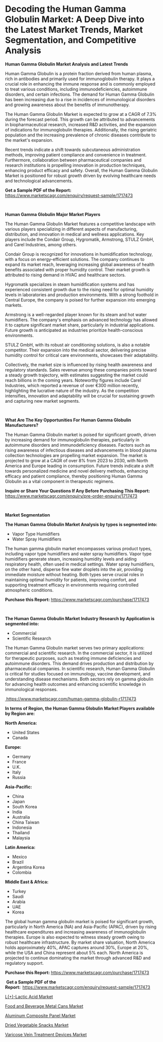 <p><h1>Decoding the Human Gamma Globulin Market: A Deep Dive into the Latest Market Trends, Market Segmentation, and Competitive Analysis</h1></p><p><strong>Human Gamma Globulin Market Analysis and Latest Trends</strong></p>
<p><p>Human Gamma Globulin is a protein fraction derived from human plasma, rich in antibodies and primarily used for immunoglobulin therapy. It plays a crucial role in enhancing the immune response and is commonly employed to treat various conditions, including immunodeficiencies, autoimmune disorders, and certain infections. The demand for Human Gamma Globulin has been increasing due to a rise in incidences of immunological disorders and growing awareness about the benefits of immunotherapy.</p><p>The Human Gamma Globulin Market is expected to grow at a CAGR of 7.3% during the forecast period. This growth can be attributed to advancements in biopharmaceutical research, increased R&D activities, and the expansion of indications for immunoglobulin therapies. Additionally, the rising geriatric population and the increasing prevalence of chronic diseases contribute to the market's expansion. </p><p>Recent trends indicate a shift towards subcutaneous administration methods, improving patient compliance and convenience in treatment. Furthermore, collaboration between pharmaceutical companies and research institutions is propelling innovation in production techniques, enhancing product efficacy and safety. Overall, the Human Gamma Globulin Market is positioned for robust growth driven by evolving healthcare needs and technological advancements.</p></p>
<p><strong>Get a Sample PDF of the Report:&nbsp;</strong> <a href="https://www.marketscagr.com/enquiry/request-sample/1717473?utm_campaign=1126&utm_medium=2&utm_source=Github&utm_content=ia&utm_term=14102024&utm_id=human-gamma-globulin">https://www.marketscagr.com/enquiry/request-sample/1717473</a></p>
<p>&nbsp;</p>
<p><strong>Human Gamma Globulin Major Market Players</strong></p>
<p><p>The Human Gamma Globulin Market features a competitive landscape with various players specializing in different aspects of manufacturing, distribution, and innovation in medical and wellness applications. Key players include the Condair Group, Hygromatik, Armstrong, STULZ GmbH, and Carel Industries, among others.</p><p>Condair Group is recognized for innovations in humidification technology, with a focus on energy-efficient solutions. The company continues to expand its market reach, leveraging increasing global awareness of health benefits associated with proper humidity control. Their market growth is attributed to rising demand in HVAC and healthcare sectors.</p><p>Hygromatik specializes in steam humidification systems and has experienced consistent growth due to the rising need for optimal humidity levels in laboratories and production environments. With a strong foothold in Central Europe, the company is poised for further expansion into emerging markets.</p><p>Armstrong is a well-regarded player known for its steam and hot water humidifiers. The company's emphasis on advanced technology has allowed it to capture significant market share, particularly in industrial applications. Future growth is anticipated as industries prioritize health-conscious environments.</p><p>STULZ GmbH, with its robust air conditioning solutions, is also a notable competitor. Their expansion into the medical sector, delivering precise humidity control for critical care environments, showcases their adaptability. </p><p>Collectively, the market size is influenced by rising health awareness and regulatory standards. Sales revenue among these companies points toward a steady growth trajectory, with estimates suggesting the market could reach billions in the coming years. Noteworthy figures include Carel Industries, which reported a revenue of over €300 million recently, highlighting the lucrative nature of the industry. As the competition intensifies, innovation and adaptability will be crucial for sustaining growth and capturing new market segments.</p></p>
<p>&nbsp;</p>
<p><strong>What Are The Key Opportunities For Human Gamma Globulin Manufacturers?</strong></p>
<p><p>The Human Gamma Globulin market is poised for significant growth, driven by increasing demand for immunoglobulin therapies, particularly in autoimmune disorders and immunodeficiency diseases. Factors such as rising awareness of infectious diseases and advancements in blood plasma collection technologies are propelling market expansion. The market is projected to grow at a CAGR of over 8% from 2023 to 2030, with North America and Europe leading in consumption. Future trends indicate a shift towards personalized medicine and novel delivery methods, enhancing efficacy and patient compliance, thereby positioning Human Gamma Globulin as a vital component in therapeutic regimens.</p></p>
<p><strong>Inquire or Share Your Questions If Any Before Purchasing This Report:</strong> <a href="https://www.marketscagr.com/enquiry/pre-order-enquiry/1717473?utm_campaign=1126&utm_medium=2&utm_source=Github&utm_content=ia&utm_term=14102024&utm_id=human-gamma-globulin">https://www.marketscagr.com/enquiry/pre-order-enquiry/1717473</a></p>
<p>&nbsp;</p>
<p><strong>Market Segmentation</strong></p>
<p><strong>The Human Gamma Globulin Market Analysis by types is segmented into:</strong></p>
<p><ul><li>Vapor Type Humidifiers</li><li>Water Spray Humidifiers</li></ul></p>
<p><p>The human gamma globulin market encompasses various product types, including vapor type humidifiers and water spray humidifiers. Vapor type humidifiers generate steam, increasing humidity levels and aiding respiratory health, often used in medical settings. Water spray humidifiers, on the other hand, disperse fine water droplets into the air, providing immediate moisture without heating. Both types serve crucial roles in maintaining optimal humidity for patients, improving comfort, and supporting treatment efficacy in environments requiring controlled atmospheric conditions.</p></p>
<p><strong>Purchase this Report:&nbsp;</strong><a href="https://www.marketscagr.com/purchase/1717473?utm_campaign=1126&utm_medium=2&utm_source=Github&utm_content=ia&utm_term=14102024&utm_id=human-gamma-globulin">https://www.marketscagr.com/purchase/1717473</a></p>
<p>&nbsp;</p>
<p><strong>The Human Gamma Globulin Market Industry Research by Application is segmented into:</strong></p>
<p><ul><li>Commercial</li><li>Scientific Research</li></ul></p>
<p><p>The Human Gamma Globulin market serves two primary applications: commercial and scientific research. In the commercial sector, it is utilized for therapeutic purposes, such as treating immune deficiencies and autoimmune disorders. This demand drives production and distribution by pharmaceutical companies. In scientific research, Human Gamma Globulin is critical for studies focused on immunology, vaccine development, and understanding disease mechanisms. Both sectors rely on gamma globulin for advancing health outcomes and enhancing scientific knowledge in immunological responses.</p></p>
<p><a href="https://www.marketscagr.com/human-gamma-globulin-r1717473?utm_campaign=1126&utm_medium=2&utm_source=Github&utm_content=ia&utm_term=14102024&utm_id=human-gamma-globulin">&nbsp;https://www.marketscagr.com/human-gamma-globulin-r1717473</a></p>
<p><strong>In terms of Region, the Human Gamma Globulin Market Players available by Region are:</strong></p>
<p>
    <p> <strong> North America: </strong>
        <ul>
            <li>United States</li>
            <li>Canada</li>
        </ul>
        </p> 
    <p> <strong> Europe: </strong>
        <ul>
            <li>Germany</li>
            <li>France</li>
            <li>U.K.</li>
            <li>Italy</li>
            <li>Russia</li>
        </ul>
        </p> 
    <p> <strong> Asia-Pacific: </strong>
        <ul>
            <li>China</li>
            <li>Japan</li>
            <li>South Korea</li>
            <li>India</li>
            <li>Australia</li>
            <li>China Taiwan</li>
            <li>Indonesia</li>
            <li>Thailand</li>
            <li>Malaysia</li>
        </ul>
        </p> 
    <p> <strong> Latin America: </strong>
        <ul>
            <li>Mexico</li>
            <li>Brazil</li>
            <li>Argentina Korea</li>
            <li>Colombia</li>
        </ul>
        </p> 
    <p> <strong> Middle East & Africa: </strong>
        <ul>
            <li>Turkey</li>
            <li>Saudi</li>
            <li>Arabia</li>
            <li>UAE</li>
            <li>Korea</li>
        </ul>
    </p>
    </p>
<p><p>The global human gamma globulin market is poised for significant growth, particularly in North America (NA) and Asia-Pacific (APAC), driven by rising healthcare expenditures and increasing awareness of immunoglobulin therapies. Europe is also expected to witness steady growth owing to robust healthcare infrastructure. By market share valuation, North America holds approximately 40%, APAC captures around 30%, Europe at 20%, while the USA and China represent about 5% each. North America is projected to continue dominating the market through advanced R&D and regulatory support.</p></p>
<p><strong>Purchase this Report: </strong><a href="https://www.marketscagr.com/purchase/1717473?utm_campaign=1126&utm_medium=2&utm_source=Github&utm_content=ia&utm_term=14102024&utm_id=human-gamma-globulin">https://www.marketscagr.com/purchase/1717473</a></p>
<p>&nbsp;<strong>Get a Sample PDF of the Report:&nbsp;&nbsp;</strong><a href="https://www.marketscagr.com/enquiry/request-sample/1717473?utm_campaign=1126&utm_medium=2&utm_source=Github&utm_content=ia&utm_term=14102024&utm_id=human-gamma-globulin">https://www.marketscagr.com/enquiry/request-sample/1717473</a></p>
<p><strong></strong></p>
<p><p><a href="https://www.linkedin.com/pulse/l-lactic-acid-market-share-size-trends-industry-analysis-report-nzvfc?trk=public_post_embed_feed-article-content&utm_campaign=1126&utm_medium=2&utm_source=Github&utm_content=ia&utm_term=14102024&utm_id=human-gamma-globulin">L(+)-Lactic Acid Market</a></p><p><a href="https://www.linkedin.com/pulse/global-food-beverage-metal-cans-market-opportunities-challenges2024-3nmqc?trk=public_post_embed_feed-article-content&utm_campaign=1126&utm_medium=2&utm_source=Github&utm_content=ia&utm_term=14102024&utm_id=human-gamma-globulin">Food and Beverage Metal Cans Market</a></p><p><a href="https://www.linkedin.com/pulse/comprehensive-aluminum-composite-panel-market-report-segmentation-ayzcc?trk=public_post_embed_feed-article-content&utm_campaign=1126&utm_medium=2&utm_source=Github&utm_content=ia&utm_term=14102024&utm_id=human-gamma-globulin">Aluminum Composite Panel Market</a></p><p><a href="https://github.com/gdfhhhj/Market-Research-Report-List-6/blob/main/dried-vegetable-snacks-market.md?utm_campaign=1126&utm_medium=2&utm_source=Github&utm_content=ia&utm_term=14102024&utm_id=human-gamma-globulin">Dried Vegetable Snacks Market</a></p><p><a href="https://www.linkedin.com/pulse/exploring-varicose-vein-treatment-devices-market-strategic-insights-5cvkc?trk=public_post_embed_feed-article-content&utm_campaign=1126&utm_medium=2&utm_source=Github&utm_content=ia&utm_term=14102024&utm_id=human-gamma-globulin">Varicose Vein Treatment Devices Market</a></p></p>